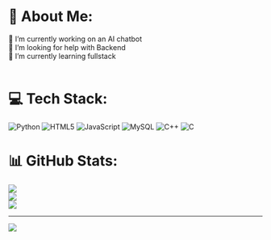 # 💫 About Me:
🔭 I’m currently working on an AI chatbot<br>🤝 I’m looking for help with Backend<br>🌱 I’m currently learning fullstack<br><br>


# 💻 Tech Stack:
![Python](https://img.shields.io/badge/python-3670A0?style=for-the-badge&logo=python&logoColor=ffdd54) ![HTML5](https://img.shields.io/badge/html5-%23E34F26.svg?style=for-the-badge&logo=html5&logoColor=white) ![JavaScript](https://img.shields.io/badge/javascript-%23323330.svg?style=for-the-badge&logo=javascript&logoColor=%23F7DF1E) ![MySQL](https://img.shields.io/badge/mysql-4479A1.svg?style=for-the-badge&logo=mysql&logoColor=white) ![C++](https://img.shields.io/badge/c++-%2300599C.svg?style=for-the-badge&logo=c%2B%2B&logoColor=white) ![C](https://img.shields.io/badge/c-%2300599C.svg?style=for-the-badge&logo=c&logoColor=white)
# 📊 GitHub Stats:
![](https://github-readme-stats.vercel.app/api?username=Prathu3110&theme=dark&hide_border=false&include_all_commits=false&count_private=false)<br/>
![](https://github-readme-streak-stats.herokuapp.com/?user=Prathu3110&theme=dark&hide_border=false)<br/>
![](https://github-readme-stats.vercel.app/api/top-langs/?username=Prathu3110&theme=dark&hide_border=false&include_all_commits=false&count_private=false&layout=compact)

---
[![](https://visitcount.itsvg.in/api?id=Prathu3110&icon=0&color=0)](https://visitcount.itsvg.in)

<!-- Proudly created with GPRM ( https://gprm.itsvg.in ) -->
